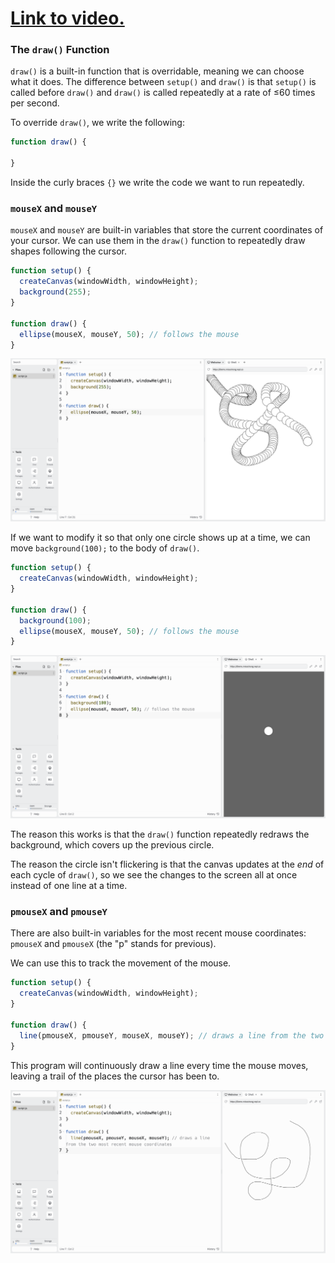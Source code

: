 # [Link to video.]()

### The `draw()` Function

`draw()` is a built-in function that is overridable, meaning we can choose what it does. The difference between `setup()` and `draw()` is that `setup()` is called before `draw()` and `draw()` is called repeatedly at a rate of ≤60 times per second. 

To override `draw()`, we write the following:

```javascript
function draw() {
  
}
```

Inside the curly braces `{}` we write the code we want to run repeatedly.

### `mouseX` and `mouseY`

`mouseX` and `mouseY` are built-in variables that store the current coordinates of your cursor. We can use them in the `draw()` function to repeatedly draw shapes following the cursor.

```javascript
function setup() {
  createCanvas(windowWidth, windowHeight);
  background(255);
}

function draw() {
  ellipse(mouseX, mouseY, 50); // follows the mouse
}
```

![](../../Images/Basic_Example_3.png)

If we want to modify it so that only one circle shows up at a time, we can move `background(100);` to the body of `draw()`.

```javascript
function setup() {
  createCanvas(windowWidth, windowHeight);
}

function draw() {
  background(100);
  ellipse(mouseX, mouseY, 50); // follows the mouse
}
```

![](../../Images/Mouse_Circle.png)

The reason this works is that the `draw()` function repeatedly redraws the background, which covers up the previous circle. 

The reason the circle isn't flickering is that the canvas updates at the _end_ of each cycle of `draw()`, so we see the changes to the screen all at once instead of one line at a time.

### `pmouseX` and `pmouseY`

There are also built-in variables for the most recent mouse coordinates: `pmouseX` and `pmouseX` (the "p" stands for previous).

We can use this to track the movement of the mouse.

```js
function setup() {
  createCanvas(windowWidth, windowHeight);
}

function draw() {
  line(pmouseX, pmouseY, mouseX, mouseY); // draws a line from the two most recent mouse coordinates
}
```

This program will continuously draw a line every time the mouse moves, leaving a trail of the places the cursor has been to.

![](../../Images/Mouse_Trail.png)
